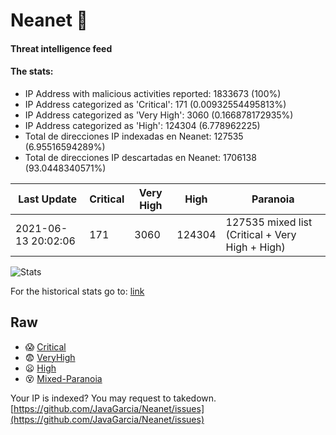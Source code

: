 # Neanet :hocho:
#### Threat intelligence feed
#### The stats:

- IP Address with malicious activities reported: 1833673 (100%)
- IP Address categorized as 'Critical':  171 (0.00932554495813%)
- IP Address categorized as 'Very High':  3060 (0.166878172935%)
- IP Address categorized as 'High':  124304 (6.778962225)
- Total de direcciones IP indexadas en Neanet:  127535 (6.95516594289%)
- Total de direcciones IP descartadas en Neanet:  1706138 (93.0448340571%)

| Last Update | Critical | Very High | High | Paranoia |
| --- | --- | --- | --- | --- |
| 2021-06-13 20:02:06 | 171 | 3060 | 124304 | 127535 mixed list (Critical + Very High + High)|

![Stats](https://docs.google.com/spreadsheets/d/e/2PACX-1vSnaNMIXVabIpDJjufMlzH7poXnshF3mgd8Is1g9ytUEzVsP5my4Trn8f-xkoLLQ38xpL3HtmUexLo6/pubchart?oid=501124687&format=image)

For the historical stats go to: [link](/stats.csv)
## Raw
- :scream: [Critical](https://raw.githubusercontent.com/JavaGarcia/Neanet/master/blacklists/neanet_critical.txt)
- :fearful: [VeryHigh](https://raw.githubusercontent.com/JavaGarcia/Neanet/master/blacklists/neanet_veryHigh.txtt)
- :frowning: [High](https://raw.githubusercontent.com/JavaGarcia/Neanet/master/blacklists/neanet_high.txt)
- :dizzy_face: [Mixed-Paranoia](https://raw.githubusercontent.com/JavaGarcia/Neanet/master/blacklists/neanet_all.txt)


Your IP is indexed? You may request to takedown. [https://github.com/JavaGarcia/Neanet/issues](https://github.com/JavaGarcia/Neanet/issues)




























































































































































































































































































































































































































































































































































































































































































































































































































































































































































































































































































































































































































































































































































































































































































































































































































































































































































































































































































































































































































































































































































































































































































































































































































































































































































































































































































































































































































































































































































































































































































































































































































































































































































































































































































































































































































































































































































































































































































































































































































































































































































































































































































































































































































































































































































































































































































































































































































































































































































































































































































































































































































































































































































































































































































































































































































































































































































































































































































































































































































































































































































































































































































































































































































































































































































































































































































































































































































































































































































































































































































































































































